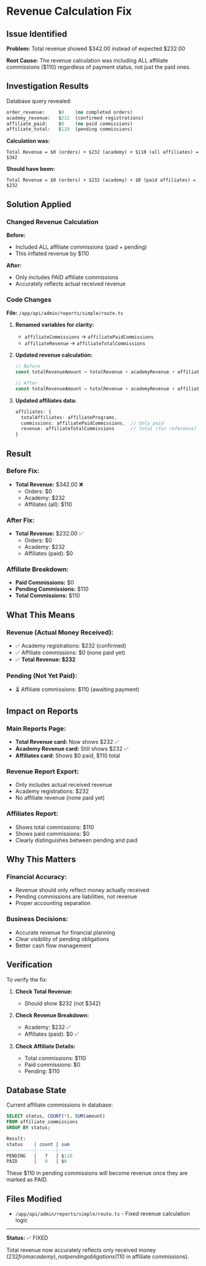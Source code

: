 # Revenue Calculation Fix

## Issue Identified

**Problem:** Total revenue showed $342.00 instead of expected $232.00

**Root Cause:** The revenue calculation was including ALL affiliate commissions ($110) regardless of payment status, not just the paid ones.

## Investigation Results

Database query revealed:
```sql
order_revenue:     $0    (no completed orders)
academy_revenue:   $232  (confirmed registrations)
affiliate_paid:    $0    (no paid commissions)
affiliate_total:   $110  (pending commissions)
```

**Calculation was:**
```
Total Revenue = $0 (orders) + $232 (academy) + $110 (all affiliates) = $342
```

**Should have been:**
```
Total Revenue = $0 (orders) + $232 (academy) + $0 (paid affiliates) = $232
```

## Solution Applied

### Changed Revenue Calculation

**Before:**
- Included ALL affiliate commissions (paid + pending)
- This inflated revenue by $110

**After:**
- Only includes PAID affiliate commissions
- Accurately reflects actual received revenue

### Code Changes

**File:** `/app/api/admin/reports/simple/route.ts`

1. **Renamed variables for clarity:**
   - `affiliateCommissions` → `affiliatePaidCommissions`
   - `affiliateRevenue` → `affiliateTotalCommissions`

2. **Updated revenue calculation:**
   ```typescript
   // Before
   const totalRevenueAmount = totalRevenue + academyRevenue + affiliateRevenue
   
   // After
   const totalRevenueAmount = totalRevenue + academyRevenue + affiliatePaidCommissions
   ```

3. **Updated affiliates data:**
   ```typescript
   affiliates: {
     totalAffiliates: affiliatePrograms,
     commissions: affiliatePaidCommissions,  // Only paid
     revenue: affiliateTotalCommissions      // Total (for reference)
   }
   ```

## Result

### Before Fix:
- **Total Revenue:** $342.00 ❌
  - Orders: $0
  - Academy: $232
  - Affiliates (all): $110

### After Fix:
- **Total Revenue:** $232.00 ✅
  - Orders: $0
  - Academy: $232
  - Affiliates (paid): $0

### Affiliate Breakdown:
- **Paid Commissions:** $0
- **Pending Commissions:** $110
- **Total Commissions:** $110

## What This Means

### Revenue (Actual Money Received):
- ✅ Academy registrations: $232 (confirmed)
- ✅ Affiliate commissions: $0 (none paid yet)
- ✅ **Total Revenue: $232**

### Pending (Not Yet Paid):
- ⏳ Affiliate commissions: $110 (awaiting payment)

## Impact on Reports

### Main Reports Page:
- **Total Revenue card:** Now shows $232 ✅
- **Academy Revenue card:** Still shows $232 ✅
- **Affiliates card:** Shows $0 paid, $110 total

### Revenue Report Export:
- Only includes actual received revenue
- Academy registrations: $232
- No affiliate revenue (none paid yet)

### Affiliates Report:
- Shows total commissions: $110
- Shows paid commissions: $0
- Clearly distinguishes between pending and paid

## Why This Matters

### Financial Accuracy:
- Revenue should only reflect money actually received
- Pending commissions are liabilities, not revenue
- Proper accounting separation

### Business Decisions:
- Accurate revenue for financial planning
- Clear visibility of pending obligations
- Better cash flow management

## Verification

To verify the fix:

1. **Check Total Revenue:**
   - Should show $232 (not $342)

2. **Check Revenue Breakdown:**
   - Academy: $232 ✅
   - Affiliates (paid): $0 ✅

3. **Check Affiliate Details:**
   - Total commissions: $110
   - Paid commissions: $0
   - Pending: $110

## Database State

Current affiliate commissions in database:
```sql
SELECT status, COUNT(*), SUM(amount) 
FROM affiliate_commissions 
GROUP BY status;

Result:
status    | count | sum
----------|-------|-----
PENDING   |   ?   | $110
PAID      |   0   | $0
```

These $110 in pending commissions will become revenue once they are marked as PAID.

## Files Modified

- `/app/api/admin/reports/simple/route.ts` - Fixed revenue calculation logic

---

**Status:** ✅ FIXED

Total revenue now accurately reflects only received money ($232 from academy), not pending obligations ($110 in affiliate commissions).
